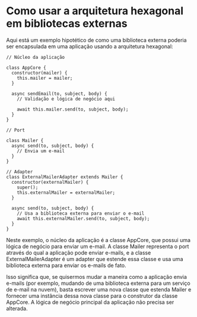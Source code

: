 # Como usar a arquitetura hexagonal em bibliotecas externas

Aqui está um exemplo hipotético de como uma biblioteca externa poderia ser encapsulada em uma aplicação usando a arquitetura hexagonal:

```
// Núcleo da aplicação

class AppCore {
  constructor(mailer) {
    this.mailer = mailer;
  }

  async sendEmail(to, subject, body) {
    // Validação e lógica de negócio aqui

    await this.mailer.send(to, subject, body);
  }
}

// Port

class Mailer {
  async send(to, subject, body) {
    // Envia um e-mail
  }
}

// Adapter
class ExternalMailerAdapter extends Mailer {
  constructor(externalMailer) {
    super();
    this.externalMailer = externalMailer;
  }

  async send(to, subject, body) {
    // Usa a biblioteca externa para enviar o e-mail
    await this.externalMailer.send(to, subject, body);
  }
}
```

Neste exemplo, o núcleo da aplicação é a classe AppCore, que possui uma lógica de negócio para enviar um e-mail. A classe Mailer representa o port através do qual a aplicação pode enviar e-mails, e a classe ExternalMailerAdapter é um adapter que estende essa classe e usa uma biblioteca externa para enviar os e-mails de fato.

Isso significa que, se quisermos mudar a maneira como a aplicação envia e-mails (por exemplo, mudando de uma biblioteca externa para um serviço de e-mail na nuvem), basta escrever uma nova classe que estenda Mailer e fornecer uma instância dessa nova classe para o construtor da classe AppCore. A lógica de negócio principal da aplicação não precisa ser alterada.